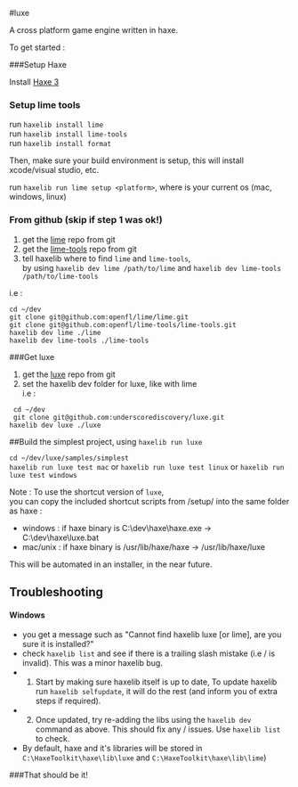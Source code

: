 #luxe

A cross platform game engine written in haxe.   

To get started : 

###Setup Haxe

 Install [Haxe 3](http://haxe.org/download)

### Setup lime tools

 run `haxelib install lime`    
 run `haxelib install lime-tools`     
 run `haxelib install format`   
    
 Then, make sure your build environment is setup, this will install xcode/visual studio, etc.
 
 run `haxelib run lime setup <platform>`,  where <platform> is your current os (mac, windows, linux)
 
### From github (skip if step 1 was ok!)

 1) get the [lime](https://github.com/openfl/lime) repo from git   
 2) get the [lime-tools](https://github.com/openfl/lime-tools) repo from git   
 3) tell haxelib where to find `lime` and `lime-tools`,    
    by using `haxelib dev lime /path/to/lime` and `haxelib dev lime-tools /path/to/lime-tools`   
    
 i.e :   

 ` cd ~/dev `   
 ` git clone git@github.com:openfl/lime/lime.git `   
 ` git clone git@github.com:openfl/lime-tools/lime-tools.git `   
 ` haxelib dev lime ./lime `   
 ` haxelib dev lime-tools ./lime-tools `   

###Get luxe   

1) get the [luxe](https://github.com/underscorediscovery/luxe) repo from git   
2) set the haxelib dev folder for luxe, like with lime       
 i.e :
 
 ` cd ~/dev`   
 ` git clone git@github.com:underscorediscovery/luxe.git`   
 ` haxelib dev luxe ./luxe `   
 
##Build the simplest project, using `haxelib run luxe`
    
 `cd ~/dev/luxe/samples/simplest`   
 `haxelib run luxe test mac` or `haxelib run luxe test linux` or `haxelib run luxe test windows`

Note : To use the shortcut version of `luxe`,   
you can copy the included shortcut scripts from /setup/ into the same folder as haxe :

- windows : if haxe binary is C:\dev\haxe\haxe.exe -> C:\dev\haxe\luxe.bat
- mac/unix : if haxe binary is /usr/lib/haxe/haxe -> /usr/lib/haxe/luxe 

This will be automated in an installer, in the near future.

## Troubleshooting

#### Windows
- you get a message such as "Cannot find haxelib luxe [or lime], are you sure it is installed?"
 - check `haxelib list` and see if there is a trailing slash mistake (i.e \/ is invalid). This was a minor haxelib bug.
 - 1) Start by making sure haxelib itself is up to date, To update haxelib run `haxelib selfupdate`, it will do the rest (and inform you of extra steps if required).
 - 2) Once updated, try re-adding the libs using the `haxelib dev` command as above. This should fix any \/ issues. Use `haxelib list` to check.
- By default, haxe and it's libraries will be stored in `C:\HaxeToolkit\haxe\lib\luxe` and `C:\HaxeToolkit\haxe\lib\lime`)

###That should be it!
